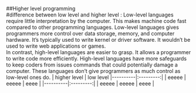 ##Higher level programming  
#difference between low level and higher level :
Low-level languages require little interpretation by the computer. This makes machine code fast compared to other programming languages. Low-level languages gives programmers more control over data storage, memory, and computer hardware. It’s typically used to write kernel or driver software. It wouldn’t be used to write web applications or games.  
In contrast, high-level languages are easier to grasp. It allows a programmer to write code more efficiently. High-level languages have more safeguards to keep coders from issues commands that could potentially damage a computer. These languages don’t give programmers as much control as low-level ones do.
| higher level | low level |----------|:---------:| | eeeee | eeeee | eeee | |----------|:---------:| | eeeee | eeeee | eeee |
